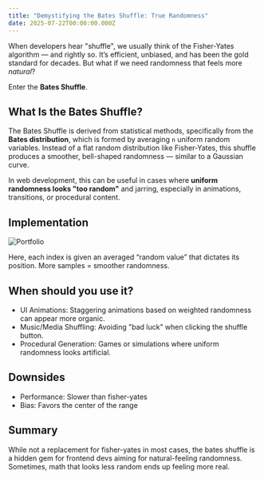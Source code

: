 ```yaml
---
title: "Demystifying the Bates Shuffle: True Randomness"
date: 2025-07-22T00:00:00.000Z
---
```


When developers hear "shuffle", we usually think of the Fisher-Yates algorithm — and rightly so. It’s efficient, unbiased, and has been the gold standard for decades. But what if we need randomness that feels more *natural*?

Enter the **Bates Shuffle**.

## What Is the Bates Shuffle?

The Bates Shuffle is derived from statistical methods, specifically from the **Bates distribution**, which is formed by averaging `n` uniform random variables. Instead of a flat random distribution like Fisher-Yates, this shuffle produces a smoother, bell-shaped randomness — similar to a Gaussian curve.

In web development, this can be useful in cases where **uniform randomness looks "too random"** and jarring, especially in animations, transitions, or procedural content.

## Implementation

![Portfolio](/media/images/bates-shuffle.jpg)

Here, each index is given an averaged “random value” that dictates its position. More samples = smoother randomness.

## When should you use it?

- UI Animations: Staggering animations based on weighted randomness can appear more organic.
- Music/Media Shuffling: Avoiding "bad luck" when clicking the shuffle button.
- Procedural Generation: Games or simulations where uniform randomness looks artificial.

## Downsides

- Performance: Slower than fisher-yates
- Bias: Favors the center of the range

## Summary

While not a replacement for fisher-yates in most cases, the bates shuffle is a hidden gem for frontend devs aiming for natural-feeling randomness. Sometimes, math that looks less random ends up feeling more real.
